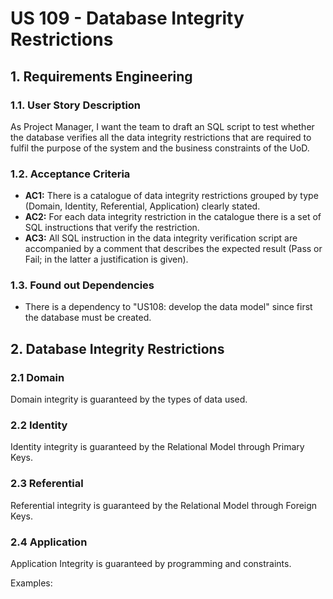 # US 109 - Database Integrity Restrictions

## 1. Requirements Engineering


### 1.1. User Story Description


As Project Manager, I want the team to draft an SQL script to test whether the database verifies all the data integrity restrictions that are required to fulfil the purpose of the system and the business constraints of the UoD.

### 1.2. Acceptance Criteria


* **AC1:** There is a catalogue of data integrity restrictions grouped by type (Domain, Identity, Referential, Application) clearly stated.
* **AC2:** For each data integrity restriction in the catalogue there is a set of SQL instructions that verify the restriction.
* **AC3:** All SQL instruction in the data integrity verification script are accompanied by a comment that describes the expected result (Pass or Fail; in the latter a justification is given).

### 1.3. Found out Dependencies


* There is a dependency to "US108: develop the data model" since first the database must be created.

## 2. Database Integrity Restrictions

### 2.1 Domain

Domain integrity is guaranteed by the types of data used.

### 2.2 Identity

Identity integrity is guaranteed by the Relational Model through Primary Keys.

### 2.3 Referential

Referential integrity is guaranteed by the Relational Model through Foreign Keys.

### 2.4 Application

Application Integrity is guaranteed by programming and constraints.

Examples:

